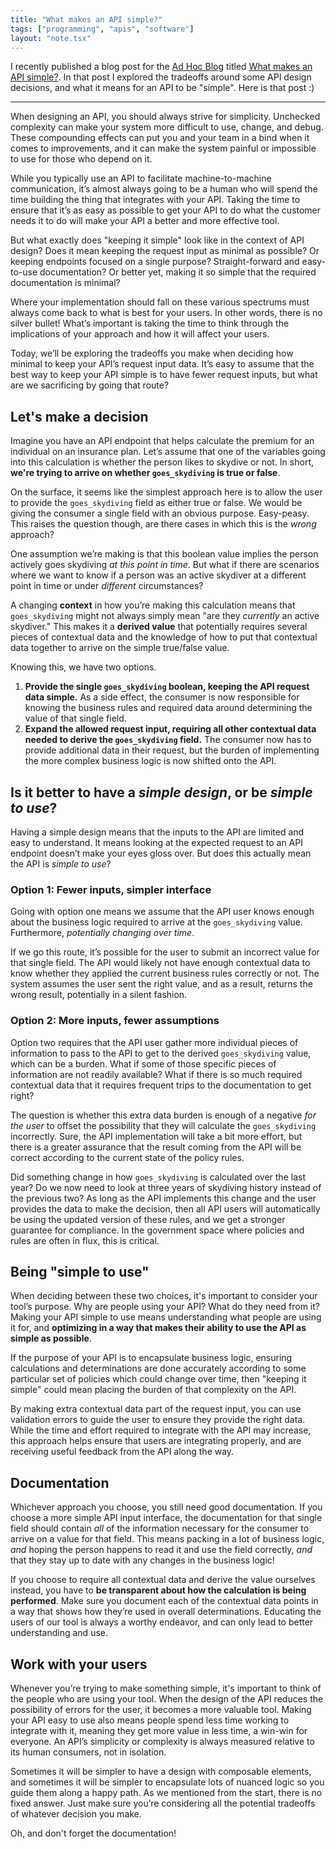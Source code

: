 ```yaml
---
title: "What makes an API simple?"
tags: ["programming", "apis", "software"]
layout: "note.tsx"
---
```


I recently published a blog post for the [Ad Hoc
Blog](https://adhoc.team/blog/) titled [What makes an API
simple?](https://adhoc.team/2019/08/23/what-makes-an-api-simple/). In that post
I explored the tradeoffs around some API design decisions, and what it means
for an API to be "simple". Here is that post :)

---

When designing an API, you should always strive for simplicity. Unchecked
complexity can make your system more difficult to use, change, and debug. These
compounding effects can put you and your team in a bind when it comes to
improvements, and it can make the system painful or impossible to use for those
who depend on it.

While you typically use an API to facilitate machine-to-machine communication,
it’s almost always going to be a human who will spend the time building the
thing that integrates with your API. Taking the time to ensure that it’s as
easy as possible to get your API to do what the customer needs it to do will
make your API a better and more effective tool.

But what exactly does "keeping it simple" look like in the context of API
design? Does it mean keeping the request input as minimal as possible? Or
keeping endpoints focused on a single purpose? Straight-forward and easy-to-use
documentation? Or better yet, making it so simple that the required
documentation is minimal?

Where your implementation should fall on these various spectrums must always
come back to what is best for your users. In other words, there is no silver
bullet! What’s important is taking the time to think through the implications
of your approach and how it will affect your users.

Today, we’ll be exploring the tradeoffs you make when deciding how minimal to
keep your API’s request input data. It’s easy to assume that the best way to
keep your API simple is to have fewer request inputs, but what are we
sacrificing by going that route?

## Let's make a decision

Imagine you have an API endpoint that helps calculate the premium for an
individual on an insurance plan. Let’s assume that one of the variables going
into this calculation is whether the person likes to skydive or not. In short,
**we're trying to arrive on whether `goes_skydiving` is true or false**.

On the surface, it seems like the simplest approach here is to allow the user
to provide the `goes_skydiving` field as either true or false. We would be
giving the consumer a single field with an obvious purpose. Easy-peasy. This
raises the question though, are there cases in which this is the *wrong*
approach?

One assumption we’re making is that this boolean value implies the person
actively goes skydiving *at this point in time*. But what if there are
scenarios where we want to know if a person was an active skydiver at a
different point in time or under *different* circumstances?

A changing **context** in how you’re making this calculation means that
`goes_skydiving` might not always simply mean "are they *currently* an active
skydiver." This makes it a **derived value** that potentially requires several
pieces of contextual data and the knowledge of how to put that contextual data
together to arrive on the simple true/false value.

Knowing this, we have two options.

1. **Provide the single `goes_skydiving` boolean, keeping the API request data
   simple.** As a side effect, the consumer is now responsible for knowing the
   business rules and required data around determining the value of that single
   field.
2. **Expand the allowed request input, requiring all other contextual data
   needed to derive the `goes_skydiving` field.** The consumer now has to
   provide additional data in their request, but the burden of implementing the
   more complex business logic is now shifted onto the API.

## Is it better to have a *simple design*, or be *simple to use*?

Having a simple design means that the inputs to the API are limited and easy to
understand. It means looking at the expected request to an API endpoint doesn’t
make your eyes gloss over. But does this actually mean the API is *simple to
use*?

### Option 1: Fewer inputs, simpler interface

Going with option one means we assume that the API user knows enough about the
business logic required to arrive at the `goes_skydiving` value. Furthermore,
*potentially changing over time*.

If we go this route, it’s possible for the user to submit an incorrect value
for that single field. The API would likely not have enough contextual data to
know whether they applied the current business rules correctly or not. The
system assumes the user sent the right value, and as a result, returns the
wrong result, potentially in a silent fashion.

### Option 2: More inputs, fewer assumptions

Option two requires that the API user gather more individual pieces of
information to pass to the API to get to the derived `goes_skydiving` value,
which can be a burden. What if some of those specific pieces of information are
not readily available? What if there is so much required contextual data that
it requires frequent trips to the documentation to get right?

The question is whether this extra data burden is enough of a negative *for the
user* to offset the possibility that they will calculate the `goes_skydiving`
incorrectly. Sure, the API implementation will take a bit more effort, but
there is a greater assurance that the result coming from the API will be
correct according to the current state of the policy rules.

Did something change in how `goes_skydiving` is calculated over the last year?
Do we now need to look at three years of skydiving history instead of the
previous two? As long as the API implements this change and the user provides
the data to make the decision, then all API users will automatically be using
the updated version of these rules, and we get a stronger guarantee for
compliance. In the government space where policies and rules are often in flux,
this is critical.

## Being "simple to use"

When deciding between these two choices, it's important to consider your tool’s
purpose. Why are people using your API? What do they need from it? Making your
API simple to use means understanding what people are using it for, and
**optimizing in a way that makes their ability to use the API as simple as
possible**.

If the purpose of your API is to encapsulate business logic, ensuring
calculations and determinations are done accurately according to some
particular set of policies which could change over time, then "keeping it
simple" could mean placing the burden of that complexity on the API.

By making extra contextual data part of the request input, you can use
validation errors to guide the user to ensure they provide the right data.
While the time and effort required to integrate with the API may increase, this
approach helps ensure that users are integrating properly, and are receiving
useful feedback from the API along the way.

## Documentation

Whichever approach you choose, you still need good documentation. If you choose
a more simple API input interface, the documentation for that single field
should contain *all* of the information necessary for the consumer to arrive on
a value for that field. This means packing in a lot of business logic, *and*
hoping the person happens to read it and use the field correctly, *and* that
they stay up to date with any changes in the business logic!

If you choose to require all contextual data and derive the value ourselves
instead, you have to **be transparent about how the calculation is being
performed**. Make sure you document each of the contextual data points in a way
that shows how they’re used in overall determinations. Educating the users of
our tool is always a worthy endeavor, and can only lead to better understanding
and use.

## Work with your users

Whenever you’re trying to make something simple, it's important to think of the
people who are using your tool. When the design of the API reduces the
possibility of errors for the user, it becomes a more valuable tool. Making
your API easy to use also means people spend less time working to integrate
with it, meaning they get more value in less time, a win-win for everyone. An
API’s simplicity or complexity is always measured relative to its human
consumers, not in isolation.

Sometimes it will be simpler to have a design with composable elements, and
sometimes it will be simpler to encapsulate lots of nuanced logic so you guide
them along a happy path. As we mentioned from the start, there is no fixed
answer. Just make sure you’re considering all the potential tradeoffs of
whatever decision you make.

Oh, and don't forget the documentation!
